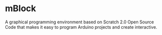 # mBlock
A graphical programming environment based on Scratch 2.0 Open Source Code that makes it easy to program Arduino projects and create interactive.
